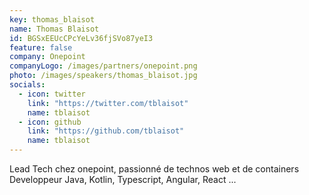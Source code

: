 ```yaml
---
key: thomas_blaisot
name: Thomas Blaisot
id: BGSxEEUcCPcYeLv36fjSVo87yeI3
feature: false
company: Onepoint
companyLogo: /images/partners/onepoint.png
photo: /images/speakers/thomas_blaisot.jpg
socials:
  - icon: twitter
    link: "https://twitter.com/tblaisot"
    name: tblaisot
  - icon: github
    link: "https://github.com/tblaisot"
    name: tblaisot
---
```


Lead Tech chez onepoint, passionné de technos web et de containers Developpeur Java, Kotlin, Typescript, Angular, React ...
